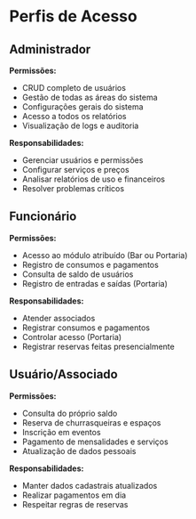 # Perfis de Acesso

## Administrador

**Permissões:**
- CRUD completo de usuários
- Gestão de todas as áreas do sistema
- Configurações gerais do sistema
- Acesso a todos os relatórios
- Visualização de logs e auditoria

**Responsabilidades:**
- Gerenciar usuários e permissões
- Configurar serviços e preços
- Analisar relatórios de uso e financeiros
- Resolver problemas críticos

## Funcionário

**Permissões:**
- Acesso ao módulo atribuído (Bar ou Portaria)
- Registro de consumos e pagamentos
- Consulta de saldo de usuários
- Registro de entradas e saídas (Portaria)

**Responsabilidades:**
- Atender associados
- Registrar consumos e pagamentos
- Controlar acesso (Portaria)
- Registrar reservas feitas presencialmente

## Usuário/Associado

**Permissões:**
- Consulta do próprio saldo
- Reserva de churrasqueiras e espaços
- Inscrição em eventos
- Pagamento de mensalidades e serviços
- Atualização de dados pessoais

**Responsabilidades:**
- Manter dados cadastrais atualizados
- Realizar pagamentos em dia
- Respeitar regras de reservas 